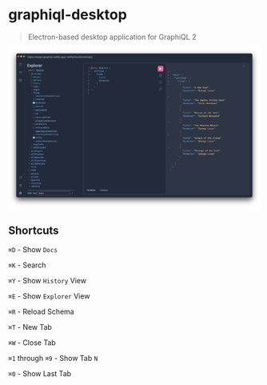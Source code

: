 # graphiql-desktop

> Electron-based desktop application for GraphiQL 2

![GraphiQL Desktop](./assets/screenshot.png)

## Shortcuts

`⌘D` - Show `Docs`

`⌘K` - Search

`⌘Y` - Show `History` View

`⌘E` - Show `Explorer` View

`⌘R` - Reload Schema

`⌘T` - New Tab

`⌘W` - Close Tab

`⌘1` through `⌘9` - Show Tab `N`

`⌘0` - Show Last Tab
